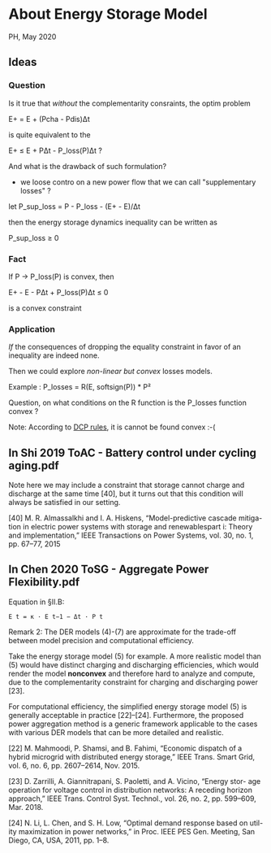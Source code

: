 # About Energy Storage Model

PH, May 2020


## Ideas

### Question

Is it true that *without* the complementarity consraints,
the optim problem

E+ = E + (Pcha - Pdis)Δt

is quite equivalent to the

E+ ≤ E + PΔt - P_loss(P)Δt ?

And what is the drawback of such formulation?

- we loose contro on a new power flow that we can call "supplementary losses" ?

let P_sup_loss = P - P_loss - (E+ - E)/Δt

then the energy storage dynamics inequality can be written as

P_sup_loss ≥ 0

### Fact
If P -> P_loss(P) is convex, then

E+ - E - PΔt + P_loss(P)Δt ≤ 0

is a convex constraint


### Application

*If* the consequences of dropping the equality constraint in favor of an inequality
are indeed none.

Then we could explore *non-linear but convex* losses models.

Example : P_losses = R(E, softsign(P)) * P²

Question, on what conditions on the R function is the P_losses function convex ?

Note: According to [DCP rules](https://dcp.stanford.edu/rules), it is cannot be found convex :-(


## In Shi 2019 ToAC - Battery control under cycling aging.pdf

Note here we may include a constraint that storage cannot charge and
discharge at the same time [40], but it turns out that this
condition will always be satisfied in our setting.

[40] M. R. Almassalkhi and I. A. Hiskens, “Model-predictive cascade mitiga-
tion in electric power systems with storage and renewablespart i: Theory
and implementation,” IEEE Transactions on Power Systems, vol. 30,
no. 1, pp. 67–77, 2015

## In Chen 2020 ToSG - Aggregate Power Flexibility.pdf

Equation in §II.B:

    E t = κ · E t−1 − Δt · P t

Remark 2: The DER models (4)-(7) are approximate for
the trade-off between model precision and computational efficiency.

Take the energy storage model (5) for example.
A more realistic model than (5) would have distinct charging
and discharging efficiencies, which would render the model
**nonconvex** and therefore hard to analyze and compute, due to
the complementarity constraint for charging and discharging power [23].

For computational efficiency, the simplified energy
storage model (5) is generally acceptable in practice [22]–[24].
Furthermore, the proposed power aggregation method is a
generic framework applicable to the cases with various DER
models that can be more detailed and realistic.

[22] M. Mahmoodi, P. Shamsi, and B. Fahimi, “Economic dispatch of a
hybrid microgrid with distributed energy storage,” IEEE Trans. Smart
Grid, vol. 6, no. 6, pp. 2607–2614, Nov. 2015.

[23] D. Zarrilli, A. Giannitrapani, S. Paoletti, and A. Vicino, “Energy stor-
age operation for voltage control in distribution networks: A receding
horizon approach,” IEEE Trans. Control Syst. Technol., vol. 26, no. 2,
pp. 599–609, Mar. 2018.

[24] N. Li, L. Chen, and S. H. Low, “Optimal demand response based on util-
ity maximization in power networks,” in Proc. IEEE PES Gen. Meeting,
San Diego, CA, USA, 2011, pp. 1–8.
